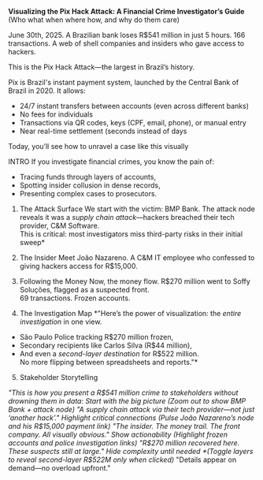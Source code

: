 **Visualizing the Pix Hack Attack: A Financial Crime Investigator’s Guide**
(Who what when where how, and why do them care)

June 30th, 2025. A Brazilian bank loses R$541 million in just 5 hours. 166 transactions. A web of shell companies and insiders who gave access to hackers.  

This is the Pix Hack Attack—the largest in Brazil’s history.  

Pix is Brazil's instant payment system, launched by the Central Bank of Brazil in 2020. It allows:

- 24/7 instant transfers between accounts (even across different banks)
- No fees for individuals
- Transactions via QR codes, keys (CPF, email, phone), or manual entry
- Near real-time settlement (seconds instead of days

Today, you’ll see how to unravel a case like this visually

INTRO
If you investigate financial crimes, you know the pain of:  
- Tracing funds through layers of accounts,  
- Spotting insider collusion in dense records,  
- Presenting complex cases to prosecutors.  

1. The Attack Surface
We start with the victim: BMP Bank. The attack node reveals it was a *supply chain attack*—hackers breached their tech provider, C&M Software.  
This is critical: most investigators miss third-party risks in their initial sweep*  

2. The Insider 
Meet João Nazareno. A C&M IT employee who confessed to giving hackers access for R$15,000.  

3. Following the Money
Now, the money flow. R$270 million went to Soffy Soluções, flagged as a suspected front.  
69 transactions. Frozen accounts.  

4. The Investigation Map
*"Here’s the power of visualization: the *entire investigation* in one view.  
- São Paulo Police tracking R$270 million frozen,  
- Secondary recipients like Carlos Silva (R$44 million),  
- And even a *second-layer destination* for R$522 million.  
No more flipping between spreadsheets and reports."*  

5. Stakeholder Storytelling 

*"This is how you present a R$541 million crime to stakeholders without drowning them in data:
Start with the big picture
(Zoom out to show BMP Bank + attack node)
"A supply chain attack via their tech provider—not just ‘another hack’."
Highlight critical connections
(Pulse João Nazareno’s node and his R$15,000 payment link)
"The insider. The money trail. The front company. All visually obvious."
Show actionability
(Highlight frozen accounts and police investigation links)
"R$270 million recovered here. These suspects still at large."
Hide complexity until needed
*(Toggle layers to reveal second-layer R$522M only when clicked)*
"Details appear on demand—no overload upfront."